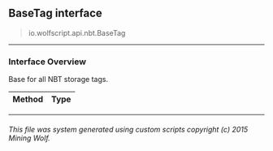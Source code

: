 ## BaseTag __interface__

>io.wolfscript.api.nbt.BaseTag

---

### Interface Overview

Base for all NBT storage tags.

Method | Type   
--- | :--- 



---



###### This file was system generated using custom scripts copyright (c) 2015 Mining Wolf.
	

